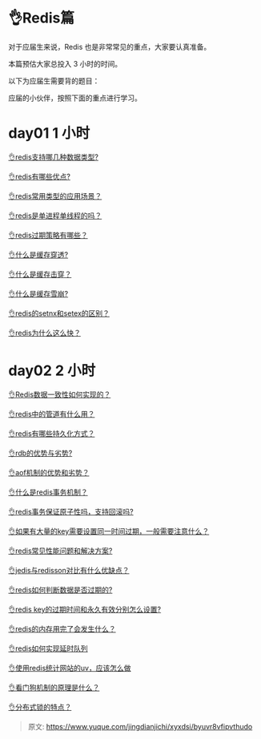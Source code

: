# 👌Redis篇

对于应届生来说，Redis 也是非常常见的重点，大家要认真准备。

本篇预估大家总投入 3 小时的时间。

以下为应届生需要背的题目：

应届的小伙伴，按照下面的重点进行学习。

# day01  1 小时
[👌redis支持哪几种数据类型?](https://www.yuque.com/jingdianjichi/xyxdsi/xac8obblzuwh66a5)

[👌redis有哪些优点?](https://www.yuque.com/jingdianjichi/xyxdsi/qab0vglscrv7y4sd)

[👌redis常用类型的应用场景？](https://www.yuque.com/jingdianjichi/xyxdsi/rselbwel9tt08iwz)

[👌redis是单进程单线程的吗？](https://www.yuque.com/jingdianjichi/xyxdsi/kp7sst4ug3z4nuxa)

[👌redis过期策略有哪些？](https://www.yuque.com/jingdianjichi/xyxdsi/qvy56ukqsnfbyqno)

[👌什么是缓存穿透?](https://www.yuque.com/jingdianjichi/xyxdsi/kpg4wl17nc3vn3wz)

[👌什么是缓存击穿？](https://www.yuque.com/jingdianjichi/xyxdsi/vyczt7wirn56b6kf)

[👌什么是缓存雪崩?](https://www.yuque.com/jingdianjichi/xyxdsi/lxb0b2gen6pll9eg)

[👌redis的setnx和setex的区别？](https://www.yuque.com/jingdianjichi/xyxdsi/ygnofkotgkyn8co5)

[👌redis为什么这么快？](https://www.yuque.com/jingdianjichi/xyxdsi/gporl7waz2gpoyl9)

# day02  2 小时
[👌Redis数据一致性如何实现的？](https://www.yuque.com/jingdianjichi/xyxdsi/qohb4mw1518o0p4h)

[👌redis中的管道有什么用？](https://www.yuque.com/jingdianjichi/xyxdsi/up08zdobgdy47zo0)

[👌redis有哪些持久化方式？](https://www.yuque.com/jingdianjichi/xyxdsi/wu9kgwg3q1la1s54)

[👌rdb的优势与劣势?](https://www.yuque.com/jingdianjichi/xyxdsi/pywbrokxuv5e9hey)

[👌aof机制的优势和劣势？](https://www.yuque.com/jingdianjichi/xyxdsi/gngcm8qsukyawcbd)

[👌什么是redis事务机制？](https://www.yuque.com/jingdianjichi/xyxdsi/aithgomoqlditytd)

[👌redis事务保证原子性吗，支持回滚吗?](https://www.yuque.com/jingdianjichi/xyxdsi/yxipmvgnnzv4v8in)

[👌如果有大量的key需要设置同一时间过期，一般需要注意什么？](https://www.yuque.com/jingdianjichi/xyxdsi/wybux197zcc88iu3)

[👌redis常见性能问题和解决方案?](https://www.yuque.com/jingdianjichi/xyxdsi/eg6c7clpzgsazknn)

[👌jedis与redisson对比有什么优缺点？](https://www.yuque.com/jingdianjichi/xyxdsi/ovqvnnfur7levgpv)

[👌redis如何判断数据是否过期的?](https://www.yuque.com/jingdianjichi/xyxdsi/pnhwgceowd7kgq0g)

[👌redis key的过期时间和永久有效分别怎么设置?](https://www.yuque.com/jingdianjichi/xyxdsi/fg7fq24vmr2kpu1i)

[👌redis的内存用完了会发生什么？](https://www.yuque.com/jingdianjichi/xyxdsi/gr0bneniue8mw8h7)

[👌redis如何实现延时队列](https://www.yuque.com/jingdianjichi/xyxdsi/ckihy4f3mki6mg1y)

[👌使用redis统计网站的uv，应该怎么做](https://www.yuque.com/jingdianjichi/xyxdsi/vf8glnn00y9w8mca)

[👌看门狗机制的原理是什么？](https://www.yuque.com/jingdianjichi/xyxdsi/sg8v94ge4wfchlqg)

[👌分布式锁的特点？](https://www.yuque.com/jingdianjichi/xyxdsi/uqo0g78x0vhbgzyo)



> 原文: <https://www.yuque.com/jingdianjichi/xyxdsi/byuvr8vfipvthudo>